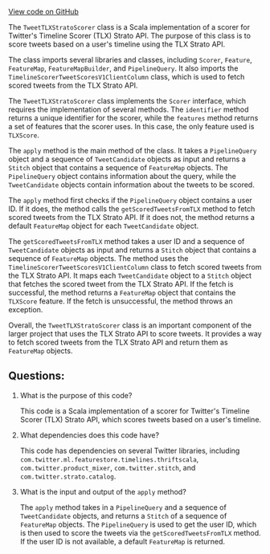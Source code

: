 [View code on GitHub](https://github.com/misbahsy/the-algorithm/product-mixer/component-library/src/main/scala/com/twitter/product_mixer/component_library/scorer/tweet_tlx/TweetTLXStratoScorer.scala)

The `TweetTLXStratoScorer` class is a Scala implementation of a scorer for Twitter's Timeline Scorer (TLX) Strato API. The purpose of this class is to score tweets based on a user's timeline using the TLX Strato API. 

The class imports several libraries and classes, including `Scorer`, `Feature`, `FeatureMap`, `FeatureMapBuilder`, and `PipelineQuery`. It also imports the `TimelineScorerTweetScoresV1ClientColumn` class, which is used to fetch scored tweets from the TLX Strato API. 

The `TweetTLXStratoScorer` class implements the `Scorer` interface, which requires the implementation of several methods. The `identifier` method returns a unique identifier for the scorer, while the `features` method returns a set of features that the scorer uses. In this case, the only feature used is `TLXScore`. 

The `apply` method is the main method of the class. It takes a `PipelineQuery` object and a sequence of `TweetCandidate` objects as input and returns a `Stitch` object that contains a sequence of `FeatureMap` objects. The `PipelineQuery` object contains information about the query, while the `TweetCandidate` objects contain information about the tweets to be scored. 

The `apply` method first checks if the `PipelineQuery` object contains a user ID. If it does, the method calls the `getScoredTweetsFromTLX` method to fetch scored tweets from the TLX Strato API. If it does not, the method returns a default `FeatureMap` object for each `TweetCandidate` object. 

The `getScoredTweetsFromTLX` method takes a user ID and a sequence of `TweetCandidate` objects as input and returns a `Stitch` object that contains a sequence of `FeatureMap` objects. The method uses the `TimelineScorerTweetScoresV1ClientColumn` class to fetch scored tweets from the TLX Strato API. It maps each `TweetCandidate` object to a `Stitch` object that fetches the scored tweet from the TLX Strato API. If the fetch is successful, the method returns a `FeatureMap` object that contains the `TLXScore` feature. If the fetch is unsuccessful, the method throws an exception. 

Overall, the `TweetTLXStratoScorer` class is an important component of the larger project that uses the TLX Strato API to score tweets. It provides a way to fetch scored tweets from the TLX Strato API and return them as `FeatureMap` objects.
## Questions: 
 1. What is the purpose of this code?
    
    This code is a Scala implementation of a scorer for Twitter's Timeline Scorer (TLX) Strato API, which scores tweets based on a user's timeline.

2. What dependencies does this code have?
    
    This code has dependencies on several Twitter libraries, including `com.twitter.ml.featurestore.timelines.thriftscala`, `com.twitter.product_mixer`, `com.twitter.stitch`, and `com.twitter.strato.catalog`.

3. What is the input and output of the `apply` method?
    
    The `apply` method takes in a `PipelineQuery` and a sequence of `TweetCandidate` objects, and returns a `Stitch` of a sequence of `FeatureMap` objects. The `PipelineQuery` is used to get the user ID, which is then used to score the tweets via the `getScoredTweetsFromTLX` method. If the user ID is not available, a default `FeatureMap` is returned.